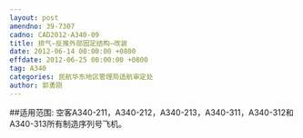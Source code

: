 ```yaml
---
layout: post
amendno: 39-7307
cadno: CAD2012-A340-09
title: 排气–反推外部固定结构–改装
date: 2012-06-14 00:00:00 +0800
effdate: 2012-06-25 00:00:00 +0800
tag: A340
categories: 民航华东地区管理局适航审定处
author: 郭勇刚
---
```


##适用范围:
空客A340-211，A340-212，A340-213，A340-311，A340-312和A340-313所有制造序列号飞机。

